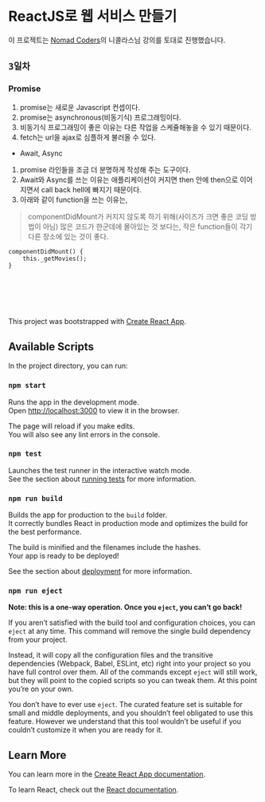 ReactJS로 웹 서비스 만들기
=========================
이 프로젝트는 [Nomad Coders](https://academy.nomadcoders.co/)의 니콜라스님 강의를 토대로 진행했습니다.

## `3일차`
### Promise
1. promise는 새로운 Javascript 컨셉이다.
2. promise는 asynchronous(비동기식) 프로그래밍이다.
3. 비동기식 프로그래밍이 좋은 이유는 다른 작업을 스케쥴해놓을 수 있기 때문이다.
4. fetch는 url을 ajax로 심플하게 불러올 수 있다.<br>

* Await, Async
1. promise 라인들을 조금 더 분명하게 작성해 주는 도구이다.
2. Await와 Async를 쓰는 이유는 애플리케이션이 커지면 then 안에 then으로 이어지면서 call back hell에 빠지기 때문이다.
3. 아래와 같이 function을 쓰는 이유는,
  > componentDidMount가 커지지 않도록 하기 위해(사이즈가 크면 좋은 코딩 방법이 아님)
  > 많은 코드가 한군데에 몰아있는 것 보다는, 작은 function들이 각기 다른 장소에 있는 것이 좋다.<br>
<pre><code>componentDidMount() {
    this._getMovies();
}</code></pre>



<br><br>
---
This project was bootstrapped with [Create React App](https://github.com/facebook/create-react-app).

## Available Scripts

In the project directory, you can run:

### `npm start`

Runs the app in the development mode.<br>
Open [http://localhost:3000](http://localhost:3000) to view it in the browser.

The page will reload if you make edits.<br>
You will also see any lint errors in the console.

### `npm test`

Launches the test runner in the interactive watch mode.<br>
See the section about [running tests](https://facebook.github.io/create-react-app/docs/running-tests) for more information.

### `npm run build`

Builds the app for production to the `build` folder.<br>
It correctly bundles React in production mode and optimizes the build for the best performance.

The build is minified and the filenames include the hashes.<br>
Your app is ready to be deployed!

See the section about [deployment](https://facebook.github.io/create-react-app/docs/deployment) for more information.

### `npm run eject`

**Note: this is a one-way operation. Once you `eject`, you can’t go back!**

If you aren’t satisfied with the build tool and configuration choices, you can `eject` at any time. This command will remove the single build dependency from your project.

Instead, it will copy all the configuration files and the transitive dependencies (Webpack, Babel, ESLint, etc) right into your project so you have full control over them. All of the commands except `eject` will still work, but they will point to the copied scripts so you can tweak them. At this point you’re on your own.

You don’t have to ever use `eject`. The curated feature set is suitable for small and middle deployments, and you shouldn’t feel obligated to use this feature. However we understand that this tool wouldn’t be useful if you couldn’t customize it when you are ready for it.

## Learn More

You can learn more in the [Create React App documentation](https://facebook.github.io/create-react-app/docs/getting-started).

To learn React, check out the [React documentation](https://reactjs.org/).
